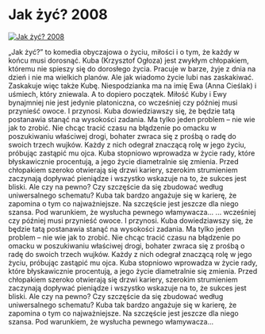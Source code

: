 Jak żyć? 2008 
=============
[![Jak żyć? 2008 ](http://vidos.pl/images/player.gif)](http://vidos.pl/jak-zyc-2008)

 „Jak żyć?” to komedia obyczajowa o życiu, miłości i o tym, że każdy w końcu musi dorosnąć. Kuba (Krzysztof Ogłoza) jest zwykłym chłopakiem, któremu nie spieszy się do dorosłego życia. Pracuje w barze, żyje z dnia na dzień i nie ma wielkich planów. Ale jak wiadomo życie lubi nas zaskakiwać. Zaskakuje więc także Kubę. Niespodzianka ma na imię Ewa (Anna Cieślak) i uśmiech, który zniewala. A to dopiero początek. Miłość Kuby i Ewy bynajmniej nie jest jedynie platoniczna, co wcześniej czy później musi przynieść owoce. I przynosi. Kuba dowiedziawszy się, że będzie tatą postanawia stanąć na wysokości zadania. Ma tylko jeden problem – nie wie jak to zrobić. Nie chcąc tracić czasu na błądzenie po omacku w poszukiwaniu właściwej drogi, bohater zwraca się z prośbą o radę do swoich trzech wujków. Każdy z nich odegrał znaczącą rolę w jego życiu, próbując zastąpić mu ojca. Kuba stopniowo wprowadza w życie rady, które błyskawicznie procentują, a jego życie diametralnie się zmienia. Przed chłopakiem szeroko otwierają się drzwi kariery, szerokim strumieniem zaczynają dopływać pieniądze i wszystko wskazuje na to, że sukces jest bliski. Ale czy na pewno? Czy szczęście da się zbudować według uniwersalnego schematu? Kuba tak bardzo angażuje się w karierę, że zapomina o tym co najważniejsze. Na szczęście jest jeszcze dla niego szansa. Pod warunkiem, że wysłucha pewnego włamywacza…  ... wcześniej czy później musi przynieść owoce. I przynosi. Kuba dowiedziawszy się, że będzie tatą postanawia stanąć na wysokości zadania. Ma tylko jeden problem – nie wie jak to zrobić. Nie chcąc tracić czasu na błądzenie po omacku w poszukiwaniu właściwej drogi, bohater zwraca się z prośbą o radę do swoich trzech wujków. Każdy z nich odegrał znaczącą rolę w jego życiu, próbując zastąpić mu ojca. Kuba stopniowo wprowadza w życie rady, które błyskawicznie procentują, a jego życie diametralnie się zmienia. Przed chłopakiem szeroko otwierają się drzwi kariery, szerokim strumieniem zaczynają dopływać pieniądze i wszystko wskazuje na to, że sukces jest bliski. Ale czy na pewno? Czy szczęście da się zbudować według uniwersalnego schematu? Kuba tak bardzo angażuje się w karierę, że zapomina o tym co najważniejsze. Na szczęście jest jeszcze dla niego szansa. Pod warunkiem, że wysłucha pewnego włamywacza…

